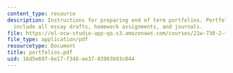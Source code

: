 ```yaml
---
content_type: resource
description: Instructions for preparing end of term portfolios. Portfolios should
  include all essay drafts, homework assignments, and journals.
file: https://ol-ocw-studio-app-qa.s3.amazonaws.com/courses/21w-730-2-the-creative-spark-fall-2004/16d5e6976e17f348ae3783983b93c044_portfolios.pdf
file_type: application/pdf
resourcetype: Document
title: portfolios.pdf
uid: 16d5e697-6e17-f348-ae37-83983b93c044
---
```

